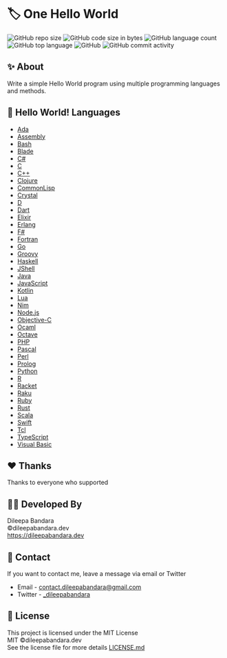 # 🏷️ One Hello World

![GitHub repo size](https://img.shields.io/github/repo-size/dileepabandara/one-hello-world?color=red&label=repository%20size)
![GitHub code size in bytes](https://img.shields.io/github/languages/code-size/dileepabandara/one-hello-world?color=red)
![GitHub language count](https://img.shields.io/github/languages/count/dileepabandara/one-hello-world)
![GitHub top language](https://img.shields.io/github/languages/top/dileepabandara/one-hello-world)
![GitHub](https://img.shields.io/github/license/dileepabandara/one-hello-world?color=yellow)
![GitHub commit activity](https://img.shields.io/github/commit-activity/m/dileepabandara/one-hello-world?color=brightgreen&label=commits)

## ✨ About

Write a simple Hello World program using multiple programming languages and methods.

## 🍃 Hello World! Languages

- [Ada](https://github.com/dileepabandara/one-hello-world/blob/main/(Ada)_helloworld.adb)
- [Assembly](https://github.com/dileepabandara/one-hello-world/blob/main/(Assembly)_helloworld.asm)
- [Bash](https://github.com/dileepabandara/one-hello-world/blob/main/(Bash)_helloworld.sh)
- [Blade](https://github.com/dileepabandara/one-hello-world/blob/main/(Blade)_helloworld.b)
- [C#](https://github.com/dileepabandara/one-hello-world/blob/main/(C%23)_helloworld.cs)
- [C](https://github.com/dileepabandara/one-hello-world/blob/main/(C)_helloworld.c)
- [C++](https://github.com/dileepabandara/one-hello-world/blob/main/(C%2B%2B)_helloworld.cpp)
- [Clojure](https://github.com/dileepabandara/one-hello-world/blob/main/(Clojure)_helloworld.clj)
- [CommonLisp](https://github.com/dileepabandara/one-hello-world/blob/main/(CommonLisp)_helloworld.lsp)
- [Crystal](https://github.com/dileepabandara/one-hello-world/blob/main/(Crystal)_helloworld.cr)
- [D](https://github.com/dileepabandara/one-hello-world/blob/main/(D)_helloworld.d)
- [Dart](https://github.com/dileepabandara/one-hello-world/blob/main/(Dart)_helloworld.dart)
- [Elixir](https://github.com/dileepabandara/one-hello-world/blob/main/(Elixir)_helloworld.exs)
- [Erlang](https://github.com/dileepabandara/one-hello-world/blob/main/(Erlang)_helloworld.erl)
- [F#](https://github.com/dileepabandara/one-hello-world/blob/main/(F%23)_helloworld.fs)
- [Fortran](https://github.com/dileepabandara/one-hello-world/blob/main/(Fortran)_helloworld.ftn)
- [Go](https://github.com/dileepabandara/one-hello-world/blob/main/(Go)_helloworld.go)
- [Groovy](https://github.com/dileepabandara/one-hello-world/blob/main/(Groovy)_helloworld.groovy)
- [Haskell](https://github.com/dileepabandara/one-hello-world/blob/main/(Haskell)_helloworld.hs)
- [JShell](https://github.com/dileepabandara/one-hello-world/blob/main/(JShell)_helloworld.jsh)
- [Java](https://github.com/dileepabandara/one-hello-world/blob/main/(Java)_helloworld.java)
- [JavaScript](https://github.com/dileepabandara/one-hello-world/blob/main/(JavaScript)_helloworld.js)
- [Kotlin](https://github.com/dileepabandara/one-hello-world/blob/main/(Kotlin)_helloworld.kt)
- [Lua](https://github.com/dileepabandara/one-hello-world/blob/main/(Lua)_helloworld.lua)
- [Nim](https://github.com/dileepabandara/one-hello-world/blob/main/(Nim)_helloworld.nim)
- [Node.js](https://github.com/dileepabandara/one-hello-world/blob/main/(Node.js)_helloworld.js)
- [Objective-C](https://github.com/dileepabandara/one-hello-world/blob/main/(Objective-C)_helloworld.m)
- [Ocaml](https://github.com/dileepabandara/one-hello-world/blob/main/(Ocaml)_helloworld.ml)
- [Octave](https://github.com/dileepabandara/one-hello-world/blob/main/(Octave)_helloworld.m)
- [PHP](https://github.com/dileepabandara/one-hello-world/blob/main/(PHP)_helloworld.php)
- [Pascal](https://github.com/dileepabandara/one-hello-world/blob/main/(Pascal)_helloworld.pas)
- [Perl](https://github.com/dileepabandara/one-hello-world/blob/main/(Perl)_helloworld.pl)
- [Prolog](https://github.com/dileepabandara/one-hello-world/blob/main/(Prolog)_helloworld.pl)
- [Python](https://github.com/dileepabandara/one-hello-world/blob/main/(Python)_helloworld.py)
- [R](https://github.com/dileepabandara/one-hello-world/blob/main/(R)_helloworld.r)
- [Racket](https://github.com/dileepabandara/one-hello-world/blob/main/(Racket)_helloworld.rkt)
- [Raku](https://github.com/dileepabandara/one-hello-world/blob/main/(Raku)_helloworld.raku)
- [Ruby](https://github.com/dileepabandara/one-hello-world/blob/main/(Ruby)_helloworld.rb)
- [Rust](https://github.com/dileepabandara/one-hello-world/blob/main/(Rust)_helloworld.rs)
- [Scala](https://github.com/dileepabandara/one-hello-world/blob/main/(Scala)_helloworld.sc)
- [Swift](https://github.com/dileepabandara/one-hello-world/blob/main/(Swift)_helloworld.swift)
- [Tcl](https://github.com/dileepabandara/one-hello-world/blob/main/(Tcl)_helloworld.tcl)
- [TypeScript](https://github.com/dileepabandara/one-hello-world/blob/main/(TypeScript)_helloworld.ts)
- [Visual Basic](https://github.com/dileepabandara/one-hello-world/blob/main/(Visual%20Basic)_helloworld.vb)

## ❤️ Thanks

Thanks to everyone who supported

## 👨‍💻 Developed By

Dileepa Bandara  
©dileepabandara.dev  
<https://dileepabandara.dev>

## 💬 Contact

If you want to contact me, leave a message via email or Twitter

- Email - <contact.dileepabandara@gmail.com>
- Twitter - [_dileepabandara](https://twitter.com/_dileepabandara)

## 📜 License

This project is licensed under the MIT License  
MIT ©dileepabandara.dev  
See the license file for more details [LICENSE.md](https://github.com/dileepabandara/one-hello-world/blob/main/LICENSE)
